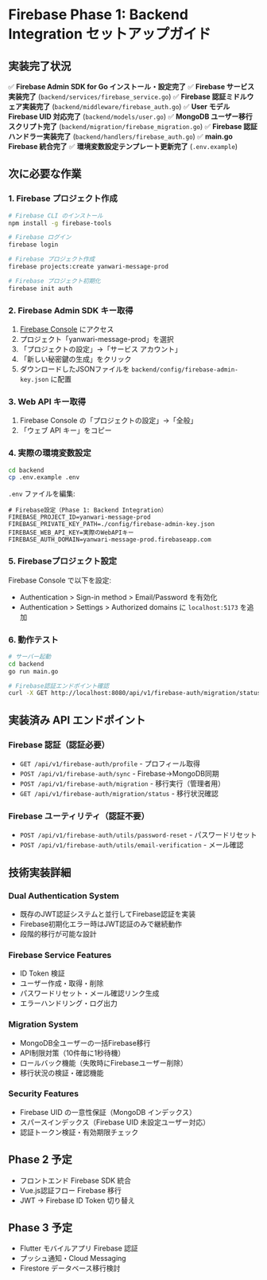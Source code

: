 # Firebase Phase 1: Backend Integration セットアップガイド

## 実装完了状況

✅ **Firebase Admin SDK for Go インストール・設定完了**
✅ **Firebase サービス実装完了** (`backend/services/firebase_service.go`)
✅ **Firebase 認証ミドルウェア実装完了** (`backend/middleware/firebase_auth.go`)
✅ **User モデル Firebase UID 対応完了** (`backend/models/user.go`)
✅ **MongoDB ユーザー移行スクリプト完了** (`backend/migration/firebase_migration.go`)
✅ **Firebase 認証ハンドラー実装完了** (`backend/handlers/firebase_auth.go`)
✅ **main.go Firebase 統合完了**
✅ **環境変数設定テンプレート更新完了** (`.env.example`)

## 次に必要な作業

### 1. Firebase プロジェクト作成
```bash
# Firebase CLI のインストール
npm install -g firebase-tools

# Firebase ログイン
firebase login

# Firebase プロジェクト作成
firebase projects:create yanwari-message-prod

# Firebase プロジェクト初期化
firebase init auth
```

### 2. Firebase Admin SDK キー取得
1. [Firebase Console](https://console.firebase.google.com/) にアクセス
2. プロジェクト「yanwari-message-prod」を選択
3. 「プロジェクトの設定」→「サービス アカウント」
4. 「新しい秘密鍵の生成」をクリック
5. ダウンロードしたJSONファイルを `backend/config/firebase-admin-key.json` に配置

### 3. Web API キー取得
1. Firebase Console の「プロジェクトの設定」→「全般」
2. 「ウェブ API キー」をコピー

### 4. 実際の環境変数設定
```bash
cd backend
cp .env.example .env
```

`.env` ファイルを編集:
```env
# Firebase設定（Phase 1: Backend Integration）
FIREBASE_PROJECT_ID=yanwari-message-prod
FIREBASE_PRIVATE_KEY_PATH=./config/firebase-admin-key.json
FIREBASE_WEB_API_KEY=実際のWebAPIキー
FIREBASE_AUTH_DOMAIN=yanwari-message-prod.firebaseapp.com
```

### 5. Firebaseプロジェクト設定
Firebase Console で以下を設定:
- Authentication > Sign-in method > Email/Password を有効化
- Authentication > Settings > Authorized domains に `localhost:5173` を追加

### 6. 動作テスト
```bash
# サーバー起動
cd backend
go run main.go

# Firebase認証エンドポイント確認
curl -X GET http://localhost:8080/api/v1/firebase-auth/migration/status
```

## 実装済み API エンドポイント

### Firebase 認証（認証必要）
- `GET /api/v1/firebase-auth/profile` - プロフィール取得
- `POST /api/v1/firebase-auth/sync` - Firebase→MongoDB同期
- `POST /api/v1/firebase-auth/migration` - 移行実行（管理者用）
- `GET /api/v1/firebase-auth/migration/status` - 移行状況確認

### Firebase ユーティリティ（認証不要）
- `POST /api/v1/firebase-auth/utils/password-reset` - パスワードリセット
- `POST /api/v1/firebase-auth/utils/email-verification` - メール確認

## 技術実装詳細

### Dual Authentication System
- 既存のJWT認証システムと並行してFirebase認証を実装
- Firebase初期化エラー時はJWT認証のみで継続動作
- 段階的移行が可能な設計

### Firebase Service Features
- ID Token 検証
- ユーザー作成・取得・削除
- パスワードリセット・メール確認リンク生成
- エラーハンドリング・ログ出力

### Migration System
- MongoDB全ユーザーの一括Firebase移行
- API制限対策（10件毎に1秒待機）
- ロールバック機能（失敗時にFirebaseユーザー削除）
- 移行状況の検証・確認機能

### Security Features
- Firebase UID の一意性保証（MongoDB インデックス）
- スパースインデックス（Firebase UID 未設定ユーザー対応）
- 認証トークン検証・有効期限チェック

## Phase 2 予定
- フロントエンド Firebase SDK 統合
- Vue.js認証フロー Firebase 移行
- JWT → Firebase ID Token 切り替え

## Phase 3 予定
- Flutter モバイルアプリ Firebase 認証
- プッシュ通知・Cloud Messaging
- Firestore データベース移行検討